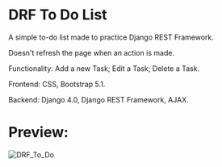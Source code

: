 # DRF To Do List

A simple to-do list made to practice Django REST Framework.

Doesn't refresh the page when an action is made.

Functionality: Add a new Task; Edit a Task; Delete a Task.

Frontend: CSS, Bootstrap 5.1.

Backend: Django 4.0, Django REST Framework, AJAX.

# Preview:

![DRF_To_Do](https://user-images.githubusercontent.com/86254474/163710429-413789bc-4e65-4990-81b2-d7e854e92d13.png)

